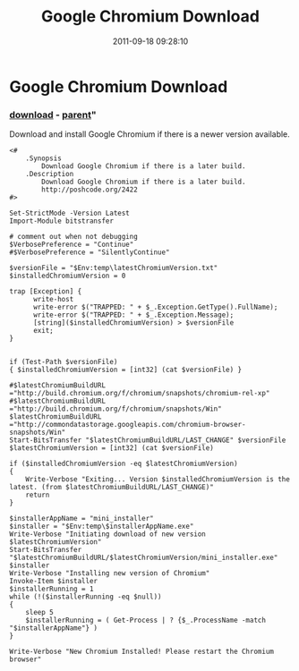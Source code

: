 ﻿---
pid:            2959
parent:         2422
children:       
poster:         MJWJ1
title:          Google Chromium Download
date:           2011-09-18 09:28:10
format:         posh
---

# Google Chromium Download

### [download](2959.ps1) - [parent](2422.md)"

Download and install Google Chromium if there is a newer version available.

```posh
<#
    .Synopsis
        Download Google Chromium if there is a later build.
    .Description
        Download Google Chromium if there is a later build.        
        http://poshcode.org/2422
#>

Set-StrictMode -Version Latest
Import-Module bitstransfer

# comment out when not debugging
$VerbosePreference = "Continue"
#$VerbosePreference = "SilentlyContinue"

$versionFile = "$Env:temp\latestChromiumVersion.txt"
$installedChromiumVersion = 0

trap [Exception] { 
      write-host
      write-error $("TRAPPED: " + $_.Exception.GetType().FullName); 
      write-error $("TRAPPED: " + $_.Exception.Message); 
      [string]($installedChromiumVersion) > $versionFile
      exit; 
}


if (Test-Path $versionFile)
{ $installedChromiumVersion = [int32] (cat $versionFile) }

#$latestChromiumBuildURL ="http://build.chromium.org/f/chromium/snapshots/chromium-rel-xp"
#$latestChromiumBuildURL ="http://build.chromium.org/f/chromium/snapshots/Win"
$latestChromiumBuildURL ="http://commondatastorage.googleapis.com/chromium-browser-snapshots/Win"
Start-BitsTransfer "$latestChromiumBuildURL/LAST_CHANGE" $versionFile
$latestChromiumVersion = [int32] (cat $versionFile)

if ($installedChromiumVersion -eq $latestChromiumVersion)
{ 
    Write-Verbose "Exiting... Version $installedChromiumVersion is the latest. (from $latestChromiumBuildURL/LAST_CHANGE)"
    return
}

$installerAppName = "mini_installer"
$installer = "$Env:temp\$installerAppName.exe"
Write-Verbose "Initiating download of new version $latestChromiumVersion"
Start-BitsTransfer "$latestChromiumBuildURL/$latestChromiumVersion/mini_installer.exe" $installer
Write-Verbose "Installing new version of Chromium"
Invoke-Item $installer
$installerRunning = 1
while (!($installerRunning -eq $null))
{ 
    sleep 5
    $installerRunning = ( Get-Process | ? {$_.ProcessName -match "$installerAppName"} )
}

Write-Verbose "New Chromium Installed! Please restart the Chromium browser"
```
